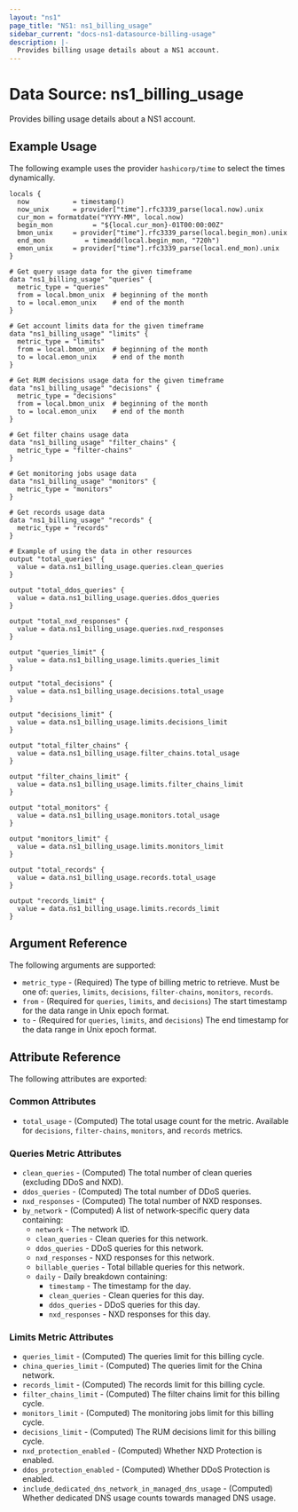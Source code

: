 ```yaml
---
layout: "ns1"
page_title: "NS1: ns1_billing_usage"
sidebar_current: "docs-ns1-datasource-billing-usage"
description: |-
  Provides billing usage details about a NS1 account.
---
```


# Data Source: ns1_billing_usage

Provides billing usage details about a NS1 account.

## Example Usage

The following example uses the provider `hashicorp/time` to select the times dynamically.

```hcl
locals {
  now           = timestamp()
  now_unix      = provider["time"].rfc3339_parse(local.now).unix
  cur_mon = formatdate("YYYY-MM", local.now)
  begin_mon          = "${local.cur_mon}-01T00:00:00Z"
  bmon_unix     = provider["time"].rfc3339_parse(local.begin_mon).unix
  end_mon          = timeadd(local.begin_mon, "720h")
  emon_unix     = provider["time"].rfc3339_parse(local.end_mon).unix
}

# Get query usage data for the given timeframe
data "ns1_billing_usage" "queries" {
  metric_type = "queries"
  from = local.bmon_unix  # beginning of the month
  to = local.emon_unix    # end of the month
}

# Get account limits data for the given timeframe
data "ns1_billing_usage" "limits" {
  metric_type = "limits"
  from = local.bmon_unix  # beginning of the month
  to = local.emon_unix    # end of the month
}

# Get RUM decisions usage data for the given timeframe
data "ns1_billing_usage" "decisions" {
  metric_type = "decisions"
  from = local.bmon_unix  # beginning of the month
  to = local.emon_unix    # end of the month
}

# Get filter chains usage data
data "ns1_billing_usage" "filter_chains" {
  metric_type = "filter-chains"
}

# Get monitoring jobs usage data
data "ns1_billing_usage" "monitors" {
  metric_type = "monitors"
}

# Get records usage data
data "ns1_billing_usage" "records" {
  metric_type = "records"
}

# Example of using the data in other resources
output "total_queries" {
  value = data.ns1_billing_usage.queries.clean_queries
}

output "total_ddos_queries" {
  value = data.ns1_billing_usage.queries.ddos_queries
}

output "total_nxd_responses" {
  value = data.ns1_billing_usage.queries.nxd_responses
}

output "queries_limit" {
  value = data.ns1_billing_usage.limits.queries_limit
}

output "total_decisions" {
  value = data.ns1_billing_usage.decisions.total_usage
}

output "decisions_limit" {
  value = data.ns1_billing_usage.limits.decisions_limit
}

output "total_filter_chains" {
  value = data.ns1_billing_usage.filter_chains.total_usage
}

output "filter_chains_limit" {
  value = data.ns1_billing_usage.limits.filter_chains_limit
}

output "total_monitors" {
  value = data.ns1_billing_usage.monitors.total_usage
}

output "monitors_limit" {
  value = data.ns1_billing_usage.limits.monitors_limit
}

output "total_records" {
  value = data.ns1_billing_usage.records.total_usage
}

output "records_limit" {
  value = data.ns1_billing_usage.limits.records_limit
}
```

## Argument Reference

The following arguments are supported:

* `metric_type` - (Required) The type of billing metric to retrieve. Must be one of: `queries`, `limits`, `decisions`, `filter-chains`, `monitors`, `records`.
* `from` - (Required for `queries`, `limits`, and `decisions`) The start timestamp for the data range in Unix epoch format.
* `to` - (Required for `queries`, `limits`, and `decisions`) The end timestamp for the data range in Unix epoch format.

## Attribute Reference

The following attributes are exported:

### Common Attributes

* `total_usage` - (Computed) The total usage count for the metric. Available for `decisions`, `filter-chains`, `monitors`, and `records` metrics.

### Queries Metric Attributes

* `clean_queries` - (Computed) The total number of clean queries (excluding DDoS and NXD).
* `ddos_queries` - (Computed) The total number of DDoS queries.
* `nxd_responses` - (Computed) The total number of NXD responses.
* `by_network` - (Computed) A list of network-specific query data containing:
  * `network` - The network ID.
  * `clean_queries` - Clean queries for this network.
  * `ddos_queries` - DDoS queries for this network.
  * `nxd_responses` - NXD responses for this network.
  * `billable_queries` - Total billable queries for this network.
  * `daily` - Daily breakdown containing:
    * `timestamp` - The timestamp for the day.
    * `clean_queries` - Clean queries for this day.
    * `ddos_queries` - DDoS queries for this day.
    * `nxd_responses` - NXD responses for this day.

### Limits Metric Attributes

* `queries_limit` - (Computed) The queries limit for this billing cycle.
* `china_queries_limit` - (Computed) The queries limit for the China network.
* `records_limit` - (Computed) The records limit for this billing cycle.
* `filter_chains_limit` - (Computed) The filter chains limit for this billing cycle.
* `monitors_limit` - (Computed) The monitoring jobs limit for this billing cycle.
* `decisions_limit` - (Computed) The RUM decisions limit for this billing cycle.
* `nxd_protection_enabled` - (Computed) Whether NXD Protection is enabled.
* `ddos_protection_enabled` - (Computed) Whether DDoS Protection is enabled.
* `include_dedicated_dns_network_in_managed_dns_usage` - (Computed) Whether dedicated DNS usage counts towards managed DNS usage.
